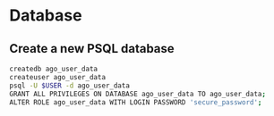 # Database

## Create a new PSQL database

```bash
createdb ago_user_data
createuser ago_user_data
psql -U $USER -d ago_user_data
GRANT ALL PRIVILEGES ON DATABASE ago_user_data TO ago_user_data;
ALTER ROLE ago_user_data WITH LOGIN PASSWORD 'secure_password';
```